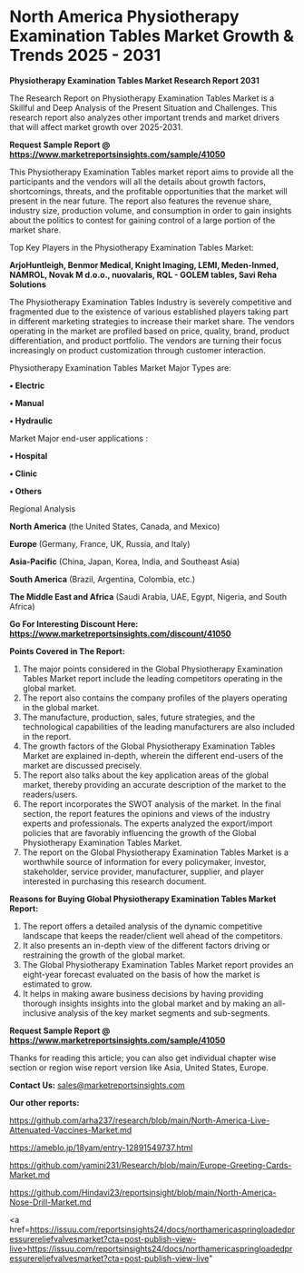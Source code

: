 # North America Physiotherapy Examination Tables Market Growth & Trends 2025 - 2031

<strong>Physiotherapy Examination Tables Market Research Report 2031</strong>

The Research Report on Physiotherapy Examination Tables Market is a Skillful and Deep Analysis of the Present Situation and Challenges. This research report also analyzes other important trends and market drivers that will affect market growth over 2025-2031.

<strong>Request Sample Report @ <a href=https://www.marketreportsinsights.com/sample/41050>https://www.marketreportsinsights.com/sample/41050</a></strong>

This Physiotherapy Examination Tables market report aims to provide all the participants and the vendors will all the details about growth factors, shortcomings, threats, and the profitable opportunities that the market will present in the near future. The report also features the revenue share, industry size, production volume, and consumption in order to gain insights about the politics to contest for gaining control of a large portion of the market share.

Top Key Players in the Physiotherapy Examination Tables Market:

<strong>ArjoHuntleigh, Benmor Medical, Knight Imaging, LEMI, Meden-Inmed, NAMROL, Novak M d.o.o., nuovalaris, RQL - GOLEM tables, Savi Reha Solutions</strong>

The Physiotherapy Examination Tables Industry is severely competitive and fragmented due to the existence of various established players taking part in different marketing strategies to increase their market share. The vendors operating in the market are profiled based on price, quality, brand, product differentiation, and product portfolio. The vendors are turning their focus increasingly on product customization through customer interaction.

Physiotherapy Examination Tables Market Major Types are:

<strong>•  Electric

•  Manual

•  Hydraulic</strong>

Market Major end-user applications :

<strong>•  Hospital

•  Clinic

•  Others</strong>

Regional Analysis

</u><strong><b>North America</b></strong> (the United States, Canada, and Mexico)

<strong><b>Europe </b></strong>(Germany, France, UK, Russia, and Italy)

<strong><b>Asia-Pacific</b></strong> (China, Japan, Korea, India, and Southeast Asia)

<strong><b>South America</b></strong> (Brazil, Argentina, Colombia, etc.)

<strong><b>The Middle East and Africa</b></strong> (Saudi Arabia, UAE, Egypt, Nigeria, and South Africa)

<strong>Go For Interesting Discount Here: <a href=https://www.marketreportsinsights.com/discount/41050>https://www.marketreportsinsights.com/discount/41050</a></strong>

<strong>Points Covered in The Report:</strong>
<ol>
  <li>The major points considered in the Global Physiotherapy Examination Tables Market report include the leading competitors operating in the global market.</li>
  <li>The report also contains the company profiles of the players operating in the global market.</li>
  <li>The manufacture, production, sales, future strategies, and the technological capabilities of the leading manufacturers are also included in the report.</li>
  <li>The growth factors of the Global Physiotherapy Examination Tables Market are explained in-depth, wherein the different end-users of the market are discussed precisely.</li>
  <li>The report also talks about the key application areas of the global market, thereby providing an accurate description of the market to the readers/users.</li>
  <li>The report incorporates the SWOT analysis of the market. In the final section, the report features the opinions and views of the industry experts and professionals. The experts analyzed the export/import policies that are favorably influencing the growth of the Global Physiotherapy Examination Tables Market.</li>
  <li>The report on the Global Physiotherapy Examination Tables Market is a worthwhile source of information for every policymaker, investor, stakeholder, service provider, manufacturer, supplier, and player interested in purchasing this research document.</li>
</ol>
<strong>Reasons for Buying Global Physiotherapy Examination Tables Market Report:</strong>

<ol>
  <li>The report offers a detailed analysis of the dynamic competitive landscape that keeps the reader/client well ahead of the competitors.</li>
  <li>It also presents an in-depth view of the different factors driving or restraining the growth of the global market.</li>
  <li>The Global Physiotherapy Examination Tables Market report provides an eight-year forecast evaluated on the basis of how the market is estimated to grow.</li>
  <li>It helps in making aware business decisions by having providing thorough insights insights into the global market and by making an all-inclusive analysis of the key market segments and sub-segments.</li>
</ol>
<strong>Request Sample Report @ <a href=https://www.marketreportsinsights.com/sample/41050>https://www.marketreportsinsights.com/sample/41050</a></strong>


Thanks for reading this article; you can also get individual chapter wise section or region wise report version like Asia, United States, Europe.

<strong>Contact Us:</strong>
sales@marketreportsinsights.com

<strong>Our other reports:</strong>

<a href=https://github.com/arha237/research/blob/main/North-America-Live-Attenuated-Vaccines-Market.md>https://github.com/arha237/research/blob/main/North-America-Live-Attenuated-Vaccines-Market.md</a>

<a href=https://ameblo.jp/18yam/entry-12891549737.html>https://ameblo.jp/18yam/entry-12891549737.html</a>

<a href=https://github.com/yamini231/Research/blob/main/Europe-Greeting-Cards-Market.md>https://github.com/yamini231/Research/blob/main/Europe-Greeting-Cards-Market.md</a>

<a href=https://github.com/Hindavi23/reportsinsight/blob/main/North-America-Nose-Drill-Market.md>https://github.com/Hindavi23/reportsinsight/blob/main/North-America-Nose-Drill-Market.md</a>

<a href=https://issuu.com/reportsinsights24/docs/northamericaspringloadedpressurereliefvalvesmarket?cta=post-publish-view-live>https://issuu.com/reportsinsights24/docs/northamericaspringloadedpressurereliefvalvesmarket?cta=post-publish-view-live</a>"

